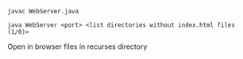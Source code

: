 ```
javac WebServer.java
```

```
java WebServer <port> <list directories without index.html files (1/0)>
```

Open in browser files in recurses directory

